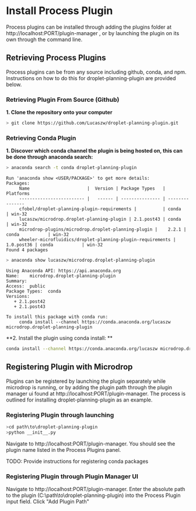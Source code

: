 # Install Process Plugin

Process plugins can be installed through adding the plugins folder at http://localhost:PORT/plugin-manager , or by launching the plugin on its own through the command line.


## Retrieving Process Plugins

Process plugins can be from any source including github, conda, and npm. Instructions on how to do this for droplet-planning-plugin are provided below.

### Retrieving Plugin From Source (Github)

**1. Clone the repository onto your computer**
```sh
> git clone https://github.com/Lucaszw/droplet-planning-plugin.git
```

### Retrieving Conda Plugin

**1. Discover which conda channel the plugin is being hosted on, this can be done through anaconda search:**
```sh
> anaconda search -t conda droplet-planning-plugin
```
```
Run 'anaconda show <USER/PACKAGE>' to get more details:
Packages:
     Name                      |  Version | Package Types   | Platforms
     ------------------------- |   ------ | --------------- | ---------------
     cfobel/droplet-planning-plugin-requirements |          | conda           | win-32
     lucaszw/microdrop.droplet-planning-plugin | 2.1.post43 | conda           | win-32
     microdrop-plugins/microdrop.droplet-planning-plugin |    2.2.1 | conda           | win-32
     wheeler-microfluidics/droplet-planning-plugin-requirements | 1.0.post36 | conda           | win-32
Found 4 packages
```
```sh
> anaconda show lucaszw/microdrop.droplet-planning-plugin
```
```
Using Anaconda API: https://api.anaconda.org
Name:    microdrop.droplet-planning-plugin
Summary:
Access:  public
Package Types:  conda
Versions:
   + 2.1.post42
   + 2.1.post43

To install this package with conda run:
     conda install --channel https://conda.anaconda.org/lucaszw microdrop.droplet-planning-plugin
```

**2. Install the plugin using conda install: **
```sh
conda install --channel https://conda.anaconda.org/lucaszw microdrop.droplet-planning-plugin
```


## Registering Plugin with Microdrop ##

Plugins can be registered by launching the plugin separately while microdrop is running, or by adding the plugin path through the plugin manager ui found at http://localhost:PORT/plugin-manager. The process is outlined for installing droplet-planning-plugin as an example.

### Registering Plugin through launching ###

```sh
>cd path\to\droplet-planning-plugin
>python __init__.py
```

Navigate to http://localhost:PORT/plugin-manager. You should see the plugin name listed in the Process Plugins panel.

TODO: Provide instructions for registering conda packages

### Registering Plugin through Plugin Manager UI ###

Navigate to http://localhost:PORT/plugin-manager. Enter the absolute path to the plugin (C:\path\to\droplet-planning-plugin) into the Process Plugin input field. Click "Add Plugin Path"

